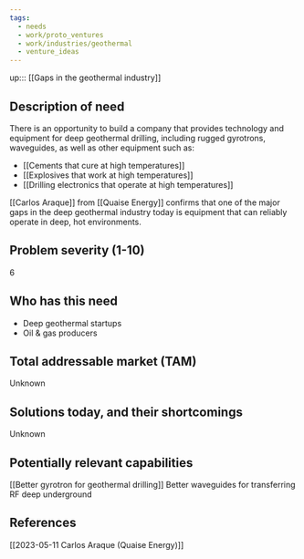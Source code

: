 ```yaml
---
tags:
  - needs
  - work/proto_ventures
  - work/industries/geothermal
  - venture_ideas
---
```

up::: [[Gaps in the geothermal industry]]

## Description of need
There is an opportunity to build a company that provides technology and equipment for deep geothermal drilling, including rugged gyrotrons, waveguides, as well as other equipment such as:
* [[Cements that cure at high temperatures]]
* [[Explosives that work at high temperatures]]
* [[Drilling electronics that operate at high temperatures]]

[[Carlos Araque]] from [[Quaise Energy]] confirms that one of the major gaps in the deep geothermal industry today is equipment that can reliably operate in deep, hot environments. 

## Problem severity (1-10)
6
## Who has this need
- Deep geothermal startups
- Oil & gas producers

## Total addressable market (TAM)
Unknown

## Solutions today, and their shortcomings
Unknown

## Potentially relevant capabilities
[[Better gyrotron for geothermal drilling]]
Better waveguides for transferring RF deep underground

## References
[[2023-05-11 Carlos Araque (Quaise Energy)]]